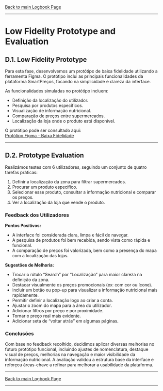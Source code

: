 [Back to main Logbook Page](../hci_logbook.md)

---
# Low Fidelity Prototype and Evaluation

## D.1. Low Fidelity Prototype

Para esta fase, desenvolvemos um protótipo de baixa fidelidade utilizando a ferramenta Figma. O protótipo inclui as principais funcionalidades da plataforma SmartPreços, focando na simplicidade e clareza da interface.

As funcionalidades simuladas no protótipo incluem:

- Definição da localização do utilizador.
- Pesquisa por produtos específicos.
- Visualização de informação nutricional.
- Comparação de preços entre supermercados.
- Localização da loja onde o produto está disponível.

O protótipo pode ser consultado aqui:  
[Protótipo Figma - Baixa Fidelidade](https://www.figma.com/design/5vJGvKwkNLFsbMkVcO9QeP/IHC---Prototype?node-id=0-1)

---

## D.2. Prototype Evaluation

Realizámos testes com 6 utilizadores, seguindo um conjunto de quatro tarefas práticas:

1. Definir a localização da zona para filtrar supermercados.
2. Procurar um produto específico.
3. Selecionar esse produto, consultar a informação nutricional e comparar os preços.
4. Ver a localização da loja que vende o produto.

### Feedback dos Utilizadores

**Pontos Positivos:**
- A interface foi considerada clara, limpa e fácil de navegar.
- A pesquisa de produtos foi bem recebida, sendo vista como rápida e funcional.
- A comparação de preços foi valorizada, bem como a presença do mapa com a localização das lojas.

**Sugestões de Melhoria:**
- Trocar o rótulo “Search” por “Localização” para maior clareza na definição da zona.
- Destacar visualmente os preços promocionais (ex: com cor ou ícone).
- Incluir um botão ou pop-up para visualizar a informação nutricional mais rapidamente.
- Permitir definir a localização logo ao criar a conta.
- Ajustar o zoom do mapa para a área do utilizador.
- Adicionar filtros por preço e por proximidade.
- Tornar o preço real mais evidente.
- Adicionar seta de “voltar atrás” em algumas páginas.

### Conclusões

Com base no feedback recolhido, decidimos aplicar diversas melhorias no futuro protótipo funcional, incluindo ajustes de nomenclatura, destaque visual de preços, melhorias na navegação e maior visibilidade da informação nutricional. A avaliação validou a estrutura base da interface e reforçou áreas-chave a refinar para melhorar a usabilidade da plataforma.



---
[Back to main Logbook Page](../hci_logbook.md)

---